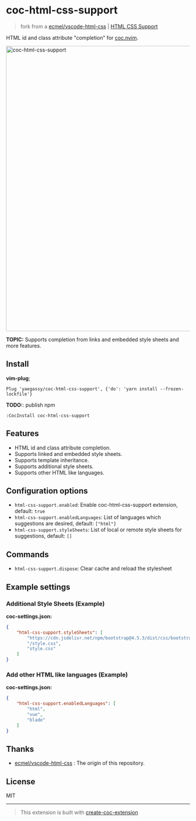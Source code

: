 # coc-html-css-support

> fork from a [ecmel/vscode-html-css](https://github.com/ecmel/vscode-html-css) | [HTML CSS Support](https://marketplace.visualstudio.com/items?itemName=ecmel.vscode-html-css)

HTML id and class attribute "completion" for [coc.nvim](https://github.com/neoclide/coc.nvim).

<img width="780" alt="coc-html-css-support" src="https://user-images.githubusercontent.com/188642/108481317-67cfad80-72db-11eb-91ce-beef57f1e906.png">

**TOPIC:** Supports completion from links and embedded style sheets and more features.

## Install

**vim-plug**;

```
Plug 'yaegassy/coc-html-css-support', {'do': 'yarn install --frozen-lockfile'}
```

**TODO:**:  publish npm

`:CocInstall coc-html-css-support`

## Features

- HTML id and class attribute completion.
- Supports linked and embedded style sheets.
- Supports template inheritance.
- Supports additional style sheets.
- Supports other HTML like languages.

## Configuration options

- `html-css-support.enabled`: Enable coc-html-css-support extension, default: `true`
- `html-css-support.enabledLanguages`: List of languages which suggestions are desired, default: `["html"]`
- `html-css-support.styleSheets`: List of local or remote style sheets for suggestions, default: `[]`

## Commands

- `html-css-support.dispose`: Clear cache and reload the stylesheet

## Example settings

### Additional Style Sheets (Example)

**coc-settings.json:**

```json
{
    "html-css-support.styleSheets": [
        "https://cdn.jsdelivr.net/npm/bootstrap@4.5.3/dist/css/bootstrap.min.css",
        "/style.css",
        "style.css"
    ]
}
```

### Add other HTML like languages (Example)

**coc-settings.json:**

```json
{
    "html-css-support.enabledLanguages": [
        "html",
        "vue",
        "blade"
    ]
}
```

## Thanks

- [ecmel/vscode-html-css](https://github.com/ecmel/vscode-html-css) : The origin of this repository.

## License

MIT

---

> This extension is built with [create-coc-extension](https://github.com/fannheyward/create-coc-extension)
